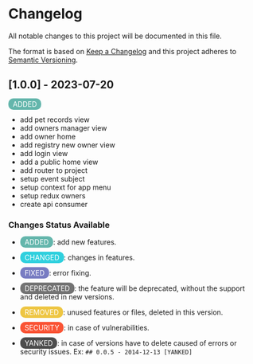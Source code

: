 # Changelog

All notable changes to this project will be documented in this file.

The format is based on [Keep a Changelog](http://keepachangelog.com/)
and this project adheres to [Semantic Versioning](http://semver.org/).

## [1.0.0] - 2023-07-20

<span style="color:#FFF;background-color:#64B6AC; padding:3px 9px; border-radius: 10px">ADDED</span>

- add pet records view
- add owners manager view
- add owner home
- add registry new owner view
- add login view
- add a public home view
- add router to project
- setup event subject
- setup context for app menu
- setup redux owners
- create api consumer

### Changes Status Available

- <span style="color:#FFF;background-color:#64B6AC; padding:3px 9px; border-radius: 10px">ADDED</span>: add new features.

- <span style="color:#FFF;background-color:#2FD0DE; padding:3px 9px; border-radius: 10px">CHANGED</span>: changes in features.

- <span style="color:#FFF;background-color:#787CC2; padding:3px 9px; border-radius: 10px">FIXED</span>: error fixing.

- <span style="color:#FFF;background-color:#737373; padding:3px 9px; border-radius: 10px">DEPRECATED</span>: the feature will be deprecated, without the support and deleted in new versions.

- <span style="color:#FFF;background-color:#EEC643; padding:3px 9px; border-radius: 10px">REMOVED</span>: unused features or files, deleted in this version.

- <span style="color:#FFF;background-color:#FA5435; padding:3px 9px; border-radius: 10px">SECURITY</span>: in case of vulnerabilities.

- <span style="color:#FFF;background-color:#4D4D4D; padding:3px 9px; border-radius: 10px">YANKED</span>: in case of versions have to delete caused of errors or security issues. Ex: `## 0.0.5 - 2014-12-13 [YANKED]`
